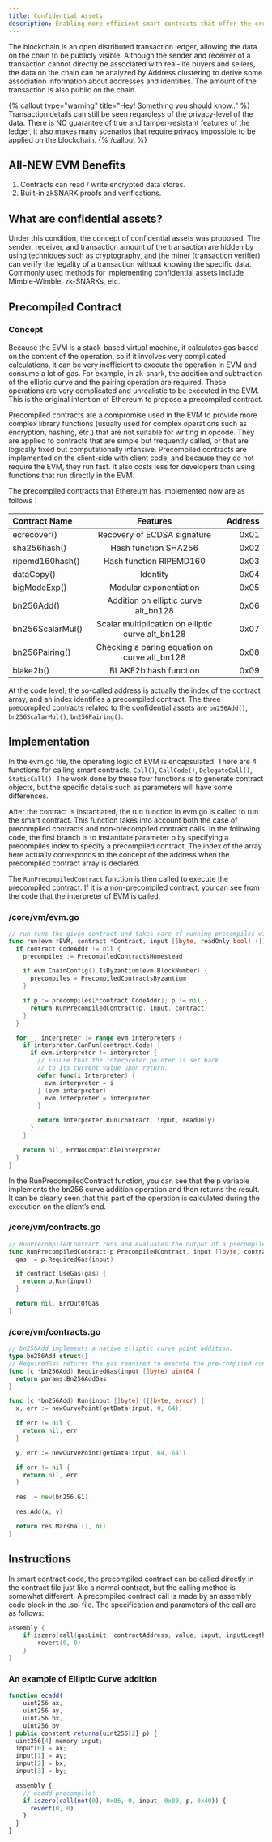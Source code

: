 ```yaml
---
title: Confidential Assets
description: Enabling more efficient smart contracts that offer the creation and transfer of confidential assets.
---
```


The blockchain is an open distributed transaction ledger, allowing the data on the chain to be publicly visible. Although the sender and receiver of a transaction cannot directly be associated with real-life buyers and sellers, the data on the chain can be analyzed by Address clustering to derive some association information about addresses and identities. The amount of the transaction is also public on the chain.

{% callout type="warning" title="Hey! Something you should know.." %}
Transaction details can still be seen regardless of the privacy-level of the data. There is NO guarantee of true and tamper-resistant features of the ledger, it also makes many scenarios that require privacy impossible to be applied on the blockchain.
{% /callout %}

## All-NEW EVM Benefits

1. Contracts can read / write encrypted data stores.
2. Built-in zkSNARK proofs and verifications.

## What are confidential assets?

Under this condition, the concept of confidential assets was proposed. The sender, receiver, and transaction amount of the transaction are hidden by using techniques such as cryptography, and the miner (transaction verifier) can verify the legality of a transaction without knowing the specific data. Commonly used methods for implementing confidential assets include Mimble-Wimble, zk-SNARKs, etc.

## Precompiled Contract

### Concept

Because the EVM is a stack-based virtual machine, it calculates gas based on the content of the operation, so if it involves very complicated calculations, it can be very inefficient to execute the operation in EVM and consume a lot of gas. For example, in zk-snark, the addition and subtraction of the elliptic curve and the pairing operation are required. These operations are very complicated and unrealistic to be executed in the EVM. This is the original intention of Ethereum to propose a precompiled contract.

Precompiled contracts are a compromise used in the EVM to provide more complex library functions (usually used for complex operations such as encryption, hashing, etc.) that are not suitable for writing in opcode. They are applied to contracts that are simple but frequently called, or that are logically fixed but computationally intensive. Precompiled contracts are implemented on the client-side with client code, and because they do not require the EVM, they run fast. It also costs less for developers than using functions that run directly in the EVM.

The precompiled contracts that Ethereum has implemented now are as follows：

| Contract Name  | Features | Address |
|:---|:---:|---:|
| ecrecover() | Recovery of ECDSA signature | 0x01 |
| sha256hash() | Hash function SHA256 | 0x02 |
| ripemd160hash() | Hash function RIPEMD160 | 0x03 |
| dataCopy() | Identity | 0x04 |
| bigModeExp() | Modular exponentiation | 0x05 |
| bn256Add() | Addition on elliptic curve alt_bn128 | 0x06 |
| bn256ScalarMul() | Scalar multiplication on elliptic curve alt_bn128 | 0x07 |
| bn256Pairing() | Checking a paring equation on curve alt_bn128 | 0x08 |
| blake2b() | BLAKE2b hash function | 0x09 |

At the code level, the so-called address is actually the index of the contract array, and an index identifies a precompiled contract. The three precompiled contracts related to the confidential assets are `bn256Add()`, `bn256ScalarMul()`, `bn256Pairing()`.

## Implementation

In the evm.go file, the operating logic of EVM is encapsulated. There are 4 functions for calling smart contracts, `Call()`, `CallCode()`, `DelegateCall()`, `StaticCall()`. The work done by these four functions is to generate contract objects, but the specific details such as parameters will have some differences.

After the contract is instantiated, the run function in evm.go is called to run the smart contract. This function takes into account both the case of precompiled contracts and non-precompiled contract calls. In the following code, the first branch is to instantiate parameter p by specifying a precompiles index to specify a precompiled contract. The index of the array here actually corresponds to the concept of the address when the precompiled contract array is declared.

The `RunPrecompiledContract` function is then called to execute the precompiled contract. If it is a non-precompiled contract, you can see from the code that the interpreter of EVM is called.

### /core/vm/evm.go

```go
// run runs the given contract and takes care of running precompiles with a fallback to the byte code interpreter.
func run(evm *EVM, contract *Contract, input []byte, readOnly bool) ([]byte, error) {
  if contract.CodeAddr != nil {
    precompiles := PrecompiledContractsHomestead

    if evm.ChainConfig().IsByzantium(evm.BlockNumber) {
      precompiles = PrecompiledContractsByzantium
    }

    if p := precompiles[*contract.CodeAddr]; p != nil {
      return RunPrecompiledContract(p, input, contract)
    }
  }

  for _, interpreter := range evm.interpreters {
    if interpreter.CanRun(contract.Code) {
      if evm.interpreter != interpreter {
        // Ensure that the interpreter pointer is set back
        // to its current value upon return.
        defer func(i Interpreter) {
          evm.interpreter = i
        } (evm.interpreter)
          evm.interpreter = interpreter
        }

        return interpreter.Run(contract, input, readOnly)
      }
    }

    return nil, ErrNoCompatibleInterpreter
  }
}
```

In the RunPrecompiledContract function, you can see that the p variable implements the bn256 curve addition operation and then returns the result. It can be clearly seen that this part of the operation is calculated during the execution on the client’s end.

### /core/vm/contracts.go

```go
// RunPrecompiledContract runs and evaluates the output of a precompiled contract.
func RunPrecompiledContract(p PrecompiledContract, input []byte, contract *Contract) (ret []byte, err error) {
  gas := p.RequiredGas(input)

  if contract.UseGas(gas) {
    return p.Run(input)
  }

  return nil, ErrOutOfGas
}
```

### /core/vm/contracts.go

```go
// bn256Add implements a native elliptic curve point addition.
type bn256Add struct{}
// RequiredGas returns the gas required to execute the pre-compiled contract.
func (c *bn256Add) RequiredGas(input []byte) uint64 {
  return params.Bn256AddGas
}

func (c *bn256Add) Run(input []byte) ([]byte, error) {
  x, err := newCurvePoint(getData(input, 0, 64))

  if err != nil {
    return nil, err
  }

  y, err := newCurvePoint(getData(input, 64, 64))

  if err != nil {
    return nil, err
  }

  res := new(bn256.G1)

  res.Add(x, y)

  return res.Marshal(), nil
}
```

## Instructions

In smart contract code, the precompiled contract can be called directly in the contract file just like a normal contract, but the calling method is somewhat different. A precompiled contract call is made by an assembly code block in the .sol file. The specification and parameters of the call are as follows:

```c
assembly {
    if iszero(call(gasLimit, contractAddress, value, input, inputLength, output, outputLength)) {
        revert(0, 0)
    }
}
```

### An example of Elliptic Curve addition

```js
function ecadd(
    uint256 ax,
    uint256 ay,
    uint256 bx,
    uint256 by
) public constant returns(uint256[2] p) {
  uint256[4] memory input;
  input[0] = ax;
  input[1] = ay;
  input[2] = bx;
  input[3] = by;  

  assembly {
    // ecadd precompile!
    if iszero(call(not(0), 0x06, 0, input, 0x80, p, 0x40)) {
      revert(0, 0)
    }    
  }
}
```
